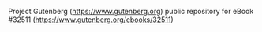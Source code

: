 Project Gutenberg (https://www.gutenberg.org) public repository for eBook #32511 (https://www.gutenberg.org/ebooks/32511)
